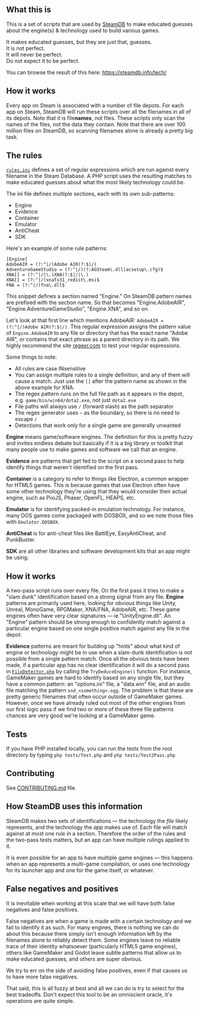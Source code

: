 ## What this is

This is a set of scripts that are used by [SteamDB](https://steamdb.info) to make educated guesses about the engine(s) & technology used to build various games.

It makes educated guesses, but they are just that, guesses.  
It is not perfect.  
It will never be perfect.  
Do not expect it to be perfect.

You can browse the result of this here: https://steamdb.info/tech/

## How it works

Every app on Steam is associated with a number of file depots. For each app on Steam, SteamDB will run these scripts over all the filenames in all of its depots.
Note that it is file**names**, not files. These scripts only scan the names of the files, not the data they contain. Note that there are over 100 million files on SteamDB, so scanning filenames alone is already a pretty big task.

## The rules

[`rules.ini`](rules.ini) defines a set of regular expressions which are run against every filename in the Steam Database. A PHP script uses the resulting matches to make educated guesses about what the most likely technology could be.

The ini file defines multiple sections, each with its own sub-patterns:

- Engine
- Evidence
- Container
- Emulator
- AntiCheat
- SDK

Here's an example of some rule patterns:

```
[Engine]
AdobeAIR = (?:^|/)Adobe AIR(?:$|/)
AdventureGameStudio = (?:^|/)(?:AGSteam\.dll|acsetup\.cfg)$
XNA[] = (?:^|/|\.)XNA(?:$|/|\.)
XNA[] = (?:^|/)xnafx31_redist\.msi$
FNA = (?:^|/)fna\.dll$
```

This snippet defines a section named "Engine." On SteamDB pattern names are prefixed with the section name. So that becomes "Engine.AdobeAIR", "Engine.AdventureGameStudio", "Engine.XNA", and so on.

Let's look at that first line which mentions AdobeAIR: `AdobeAIR = (?:^|/)Adobe AIR(?:$|/)`.
This regular expression assigns the pattern value of `Engine.AdobeAIR` to any file or directory that has the exact name "Adobe AIR", or contains that exact phrase as a parent directory in its path. We highly recommend the site [regexr.com](https://regexr.com) to test your regular expressions.

Some things to note:

- All rules are case INsensitive
- You can assign multiple rules to a single definition, and any of them will cause a match. Just use the `[]` after the pattern name as shown in the above example for XNA.
- The regex pattern runs on the full file path as it appears in the depot, e.g. `game/bin/win64/dota2.exe`, not just `dota2.exe`
- File paths will always use `/` (forward slash) as the path separator
- The regex generator uses `~` as the boundary, so there is no need to escape `/`
- Detections that work only for a single game are generally unwanted

**Engine** means game/software engines. The definition for this is pretty fuzzy and invites endless debate but basically if it is a big library or toolkit that many people use to make games and software we call that an engine.

**Evidence** are patterns that get fed to the script on a second pass to help identify things that weren't identified on the first pass.

**Container** is a category to refer to things like Electron, a common wrapper for HTML5 games. This is because games that use Electron often have some other technology they're using that they would consider their actual engine, such as PixiJS, Phaser, OpenFL, HEAPS, etc.

**Emulator** is for identifying packed-in emulation technology. For instance, many DOS games come packaged with DOSBOX, and so we note those files with `Emulator.DOSBOX`.

**AntiCheat** is for anti-cheat files like BattlEye, EasyAntiCheat, and PunkBuster.

**SDK** are all other libraries and software development kits that an app might be using.

## How it works

A two-pass script runs over every file. On the first pass it tries to make a "slam dunk" identification based on a strong signal from any file. **Engine** patterns are primarily used here, looking for obvious things like Unity, Unreal, MonoGame, RPGMaker, XNA/FNA, AdobeAIR, etc. These game engines often have very clear signatures — ie "UnityEngine.dll". An "Engine" pattern should be strong enough to confidently match against a particular engine based on _one_ single positive match against any file in the depot.

**Evidence** patterns are meant for building up "hints" about what kind of engine or technology might be in use when a slam-dunk identification is not possible from a single pattern match. Once all the obvious tests have been made, if a particular app has no clear identification it will do a second pass in [`FileDetector.php`](tests/FileDetector.php) by calling the `TryDeduceEngine()` function. For instance, GameMaker games are hard to identify based on any single file, but they have a common pattern: an "options.ini" file, a "data.win" file, and an audio file matching the pattern `snd_<something>.ogg`. The problem is that these are pretty generic filenames that often occur outside of GameMaker games. However, once we have already ruled out most of the other engines from our first logic pass if we find two or more of these three file patterns chances are very good we're looking at a GameMaker game.

## Tests

If you have PHP installed locally, you can run the tests from the root directory by typing `php tests/Test.php` and `php tests/Test2Pass.php`

## Contributing

See [CONTRIBUTING.md](CONTRIBUTING.md) file.

## How SteamDB uses this information

SteamDB makes two sets of identifications — the technology the *file* likely represents, and the technology the *app* makes use of. Each file will match against at most one rule in a section. Therefore the order of the rules and the two-pass tests matters, but an app can have multiple rulings applied to it.

It is even possible for an app to have multiple game engines — this happens when an app represents a multi-game compilation, or uses one technology for its launcher app and one for the game itself, or whatever.

## False negatives and positives

It is inevitable when working at this scale that we will have both false negatives and false positives.

False negatives are when a game is made with a certain technology and we fail to identify it as such. For many engines, there is nothing we can do about this because there simply isn't enough information left by the filenames alone to reliably detect them. Some engines leave no reliable trace of their identity whatsoever (particularly HTML5 game engines), others like GameMaker and Godot leave subtle patterns that allow us to make educated guesses, and others are super obvious.

We try to err on the side of avoiding false positives, even if that causes us to have more false negatives.

That said, this is all fuzzy at best and all we can do is try to select for the best tradeoffs. Don't expect this tool to be an omniscient oracle, it's operations are quite simple.
